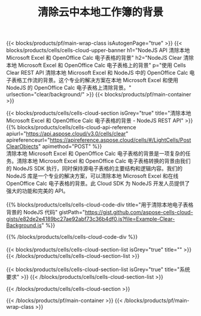 ﻿---
title: 清除云中本地工作簿的背景
description: 用于清除 Microsoft Excel 和 OpenOffice Calc 背景的云 API 和 SDK。 Cells 云 API 清除本地电子表格的背景。SDK支持多种开发语言。它们包括 Android、C#、Go、Java、NodeJS、Perl、PHP、Python、Ruby 和 swift。
url: /zh/nodejs/clear/background/
---
{{< blocks/products/pf/main-wrap-class isAutogenPage="true" >}}
{{< blocks/products/cells/cells-cloud-upper-banner h1="NodeJS API 清除本地 Microsoft Excel 和 OpenOffice Calc 电子表格的背景" h2="NodeJS Clear 清除本地 Microsoft Excel 和 OpenOffice Calc 电子表格上的背景" p="使用 Cells Clear REST API 清除本地 Microsoft Excel 和 NodeJS 中的 OpenOffice Calc 电子表格工作流的背景。这个专业的解决方案在本地 Microsoft Excel 和使用 NodeJS 的 OpenOffice Calc 电子表格上清除背景。" urlsection="clear/background/" >}}
{{< blocks/products/pf/main-container >}}

{{< blocks/products/cells/cells-cloud-section isGrey="true" title="清除本地 Microsoft Excel 和 OpenOffice Calc 电子表格的背景 - NodeJS REST API" >}}
{{% blocks/products/cells/cells-cloud-api-reference apiurl="https://api.aspose.cloud/v3.0/cells/clear" apireferenceurl="https://apireference.aspose.cloud/cells/#/LightCells/PostClearObjects" apimethod="POST" %}}
<br/>
清除本地 Microsoft Excel 和 OpenOffice Calc 电子表格的背景是一项复杂的任务。清除本地 Microsoft Excel 和 OpenOffice Calc 电子表格转换的背景由我们的 NodeJS SDK 执行，同时保持源电子表格的主要结构和逻辑内容。我们的 NodeJS 库是一个专业的解决方案，可以清除本地 Microsoft Excel 和在线 OpenOffice Calc 电子表格的背景。此 Cloud SDK 为 NodeJS 开发人员提供了强大的功能和完美的 API。
<br/>
<br/>
{{% blocks/products/cells/cells-cloud-code-div title="用于清除本地电子表格背景的 NodeJS 代码" gistPath="https://gist.github.com/aspose-cells-cloud-gists/e82de2e4189bc27ae92abf73c36b4df0.js?file=Example-Clear-Background.js" %}}
  
{{% /blocks/products/cells/cells-cloud-code-div %}}
<br/>
<br/>
{{< blocks/products/cells/cells-cloud-section-list isGrey="true" title="" >}}
{{< /blocks/products/cells/cells-cloud-section-list >}}
<br/>
<br/>
{{< blocks/products/cells/cells-cloud-section-list isGrey="true" title="系统要求" >}}
{{< /blocks/products/cells/cells-cloud-section-list >}}

{{< /blocks/products/cells/cells-cloud-section >}}

{{< /blocks/products/pf/main-container >}}
{{< /blocks/products/pf/main-wrap-class >}}
